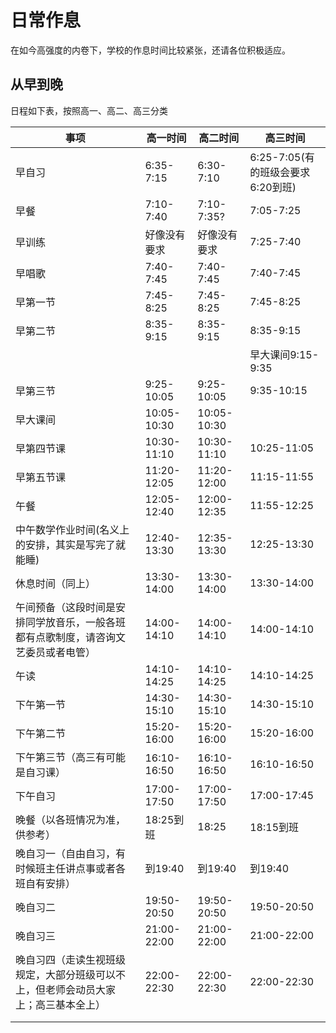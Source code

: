 # 日常作息

在如今高强度的内卷下，学校的作息时间比较紧张，还请各位积极适应。

## 从早到晚
日程如下表，按照高一、高二、高三分类


| 事项                                                         | 高一时间     | 高二时间     | 高三时间                          |
| ------------------------------------------------------------ | ------------ | ------------ | --------------------------------- |
| 早自习                                                       | 6:35-7:15    | 6:30-7:10    | 6:25-7:05(有的班级会要求6:20到班) |
| 早餐                                                         | 7:10-7:40    | 7:10-7:35?   | 7:05-7:25                         |
| 早训练                                                       | 好像没有要求 | 好像没有要求 | 7:25-7:40                         |
| 早唱歌                                                       | 7:40-7:45    | 7:40-7:45    | 7:40-7:45                         |
| 早第一节                                                     | 7:45-8:25    | 7:45-8:25    | 7:45-8:25                         |
| 早第二节                                                     | 8:35-9:15    | 8:35-9:15    | 8:35-9:15                         |
|                                                              |              |              | 早大课间9:15-9:35                 |
| 早第三节                                                     | 9:25-10:05   | 9:25-10:05   | 9:35-10:15                        |
| 早大课间                                                     | 10:05-10:30  | 10:05-10:30  |                                   |
| 早第四节课                                                   | 10:30-11:10  | 10:30-11:10  | 10:25-11:05                       |
| 早第五节课                                                   | 11:20-12:05  | 11:20-12:00  | 11:15-11:55                       |
| 午餐                                                         | 12:05-12:40  | 12:00-12:35  | 11:55-12:25                       |
| 中午数学作业时间(名义上的安排，其实是写完了就能睡)           | 12:40-13:30  | 12:35-13:30  | 12:25-13:30                       |
| 休息时间（同上）                                             | 13:30-14:00  | 13:30-14:00  | 13:30-14:00                       |
| 午间预备（这段时间是安排同学放音乐，一般各班都有点歌制度，请咨询文艺委员或者电管） | 14:00-14:10  | 14:00-14:10  | 14:00-14:10                       |
| 午读                                                         | 14:10-14:25  | 14:10-14:25  | 14:10-14:25                       |
| 下午第一节                                                   | 14:30-15:10  | 14:30-15:10  | 14:30-15:10                       |
| 下午第二节                                                   | 15:20-16:00  | 15:20-16:00  | 15:20-16:00                       |
| 下午第三节（高三有可能是自习课）                             | 16:10-16:50  | 16:10-16:50  | 16:10-16:50                       |
| 下午自习                                                     | 17:00-17:50  | 17:00-17:50  | 17:00-17:45                       |
| 晚餐（以各班情况为准，供参考）                               | 18:25到班    | 18:25        | 18:15到班                         |
| 晚自习一（自由自习，有时候班主任讲点事或者各班自有安排）     | 到19:40      | 到19:40      | 到19:40                           |
| 晚自习二                                                     | 19:50-20:50  | 19:50-20:50  | 19:50-20:50                       |
| 晚自习三                                                     | 21:00-22:00  | 21:00-22:00  | 21:00-22:00                       |
| 晚自习四（走读生视班级规定，大部分班级可以不上，但老师会动员大家上；高三基本全上） | 22:00-22:30  | 22:00-22:30  | 22:00-22:30                       |
|                                                              |              |              |                                   |
|                                                              |              |              |                                   |

